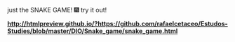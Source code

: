 just the SNAKE GAME! :fireworks:  try it out!

**http://htmlpreview.github.io/?https://github.com/rafaelcetaceo/Estudos-Studies/blob/master/DIO/Snake_game/snake_game.html**

